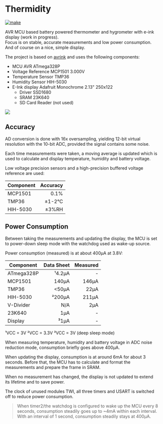 # Thermidity

[![make](https://github.com/gitdode/thermidity/actions/workflows/build.yml/badge.svg)](https://github.com/gitdode/thermidity/actions/workflows/build.yml)

AVR MCU based battery powered thermometer and hygrometer with e-ink display 
(work in progress).  
Focus is on stable, accurate measurements and low power consumption. 
And of course on a nice, simple display.

The project is based on [avrink](https://github.com/gitdode/avrink) and uses the
following components:

* MCU AVR ATmega328P
* Voltage Reference MCP1501 3.000V
* Temperature Sensor TMP36
* Humidity Sensor HIH-5030
* E-Ink display Adafruit Monochrome 2.13" 250x122
    * Driver SSD1680
    * SRAM 23K640
    * SD Card Reader (not used) 

<img src="https://luniks.net/other/Thermidity/Thermidity-04.jpg"/>

## Accuracy

AD conversion is done with 16x oversampling, yielding 12-bit virtual resolution 
with the 10-bit ADC, provided the signal contains some noise.

Each time measurements were taken, a moving average is updated which is used to 
calculate and display temperature, humidity and battery voltage.

Low voltage precision sensors and a high-precision buffered voltage reference 
are used:

| Component | Accuracy |
|-----------|---------:|
| MCP1501   |     0.1% |
| TMP36     |   ±1-2°C |
| HIH-5030  |    ±3%RH |


## Power Consumption

Between taking the measurements and updating the display, the MCU is set to 
power-down sleep mode with the watchdog used as wake-up source.

Power consumption (measured) is at about 400µA at 3.8V:

| Component  | Data Sheet | Measured |
|------------|-----------:|---------:|
| ATmega328P |     ¹4.2µA |        - |
| MCP1501    |      140µA |    146µA |
| TMP36      |      <50µA |     22µA |
| HIH-5030   |     ²200µA |    211µA |
| V-Divider  |        N/A |      2µA |
| 23K640     |        1µA |        - |
| Display    |       ³1µA |        - |

¹VCC = 3V
²VCC = 3.3V
³VCC = 3V (deep sleep mode)

When measuring temperature, humidity and battery voltage in ADC noise reduction 
mode, consumption briefly goes above 400µA.

When updating the display, consumption is at around 6mA for about 3 seconds. 
Before that, the MCU has to calculate and format the measurements and prepare 
the frame in SRAM.

When no measurement has changed, the display is not updated to extend its 
lifetime and to save power.

The clock of unused modules TWI, all three timers and USART is switched off to 
reduce power consumption.

> When timer2/the watchdog is configured to wake up the MCU every 8 seconds, 
> consumption steadily goes up to ~4mA within each interval. With an interval 
> of 1 second, consumption steadily stays at 400µA.
